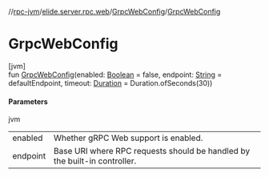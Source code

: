 //[rpc-jvm](../../../index.md)/[elide.server.rpc.web](../index.md)/[GrpcWebConfig](index.md)/[GrpcWebConfig](-grpc-web-config.md)

# GrpcWebConfig

[jvm]\
fun [GrpcWebConfig](-grpc-web-config.md)(enabled: [Boolean](https://kotlinlang.org/api/latest/jvm/stdlib/kotlin/-boolean/index.html) = false, endpoint: [String](https://kotlinlang.org/api/latest/jvm/stdlib/kotlin/-string/index.html) = defaultEndpoint, timeout: [Duration](https://docs.oracle.com/javase/8/docs/api/java/time/Duration.html) = Duration.ofSeconds(30))

#### Parameters

jvm

| | |
|---|---|
| enabled | Whether gRPC Web support is enabled. |
| endpoint | Base URI where RPC requests should be handled by the built-in controller. |
